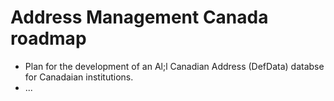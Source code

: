# Address Management Canada roadmap

* Plan for the development of an Al;l Canadian Address (DefData) databse for Canadaian institutions.
* ...
